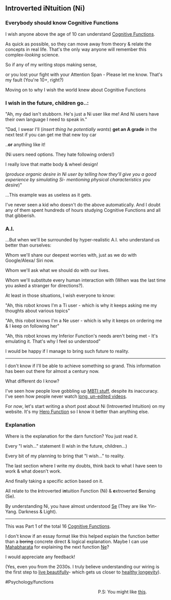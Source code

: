 ## Introverted iNtuition (Ni)

### Everybody should know Cognitive Functions
I wish anyone above the age of 10 can understand [Cognitive Functions](Cognitive%20Functions.md). 

As quick as possible, so they can move away from theory & relate the concepts in real life. 
That's the only way anyone will remember this complex-*looking* science.

So if any of my writing stops making sense, 

or you lost your fight with your Attention Span - Please let me know. That's my fault (You're 10+, right?)

Moving on to why I wish the world knew about Cognitive Functions
### I wish in the future, children go..: 
"Ah, my dad isn't stubborn. He's just a Ni user like me!
 And Ni users have their own language I need to speak in."

"Dad, I swear I'll (*insert thing he potentially wants*) **get an A grade** in the next test if you can get me that new toy car 

..**or** anything like it!

(Ni users need options. They hate following orders!)  

I really love that matte body & wheel design!

(*produce organic desire in Ni user by telling how they'll give you a good experience by simulating Si- mentioning physical characteristics you desire*)"

...This example was as useless as it gets. 

I've never seen a kid who doesn't do the above automatically. And I doubt any of them spent hundreds of hours studying Cognitive Functions and all that gibberish.

### A.I.
...But when we'll be surrounded by hyper-realistic A.I. who understand us better than ourselves:

Whom we'll share our deepest worries with, just as we do with Google/Alexa/ Siri now.


Whom we'll ask what we should do with our lives.


Whom we'll substitute every human interaction with (When was the last time you asked a stranger for directions?).

At least in those situations, I wish everyone to know:

"Ah, this robot knows I'm a Ti user - which is why it keeps asking me my thoughts about various topics"

"Ah, this robot knows I'm a Ne user - which is why it keeps on ordering me & I keep on following her"

"Ah, this robot knows my Inferior Function's needs aren't being met - It's emulating it. That's why I feel so understood"

I would be happy if I manage to bring such future to reality.

---

I don't know if I'll be able to achieve something so grand. This information has been out there for almost a century now. 

What different do I know? 

I've seen how people love gobbling up [MBTI stuff](https://www.youtube.com/watch?v=bmpmZkNYR9U), despite its inaccuracy.  
I've seen how people never watch [long, un-edited videos](https://www.youtube.com/channel/UCELhS3lbQQ8GVa2UeoVXAkQ).

For *now*, let's start writing a short post about Ni (Introverted Intuition) on my website. It's my [Hero Function](Hero%20Function.md) so I know it better than anything else.

### Explanation 
Where is the explanation for the darn function? You just read it. 

Every "I wish..." statement (I wish in the future, children...)

Every bit of my planning to bring that "I wish..." to reality.

The last section where I write my doubts, think back to what I have seen to work & what doesn't work.

And finally taking a specific action based on it.

All relate to the **i**ntroverted i**n**tuition Function (Ni) & **e**xtroverted **S**ensing (Se).

By understanding Ni, you have almost understood [Se](Se.md) (They are like Yin-Yang. Darkness & Light).

---
This was Part 1 of the total 16 [Cognitive Functions](Cognitive%20Functions.md). 

I don't know if an essay format like this helped explain the function better than a ~~boring~~ concrete direct & logical explanation.
Maybe I can use [Mahabharata](Mahabharata.md) for explaining the next function [Ne](../Ne.md)?

I would appreciate any feedback!

(Yes, even you from the 2030s. I truly believe understanding our wiring is the first step to [live beautifully](../live%20beautifully.md)- which gets us closer to [healthy longevity](healthy%20longevity.md)). 

#Psychology/functions  


                                                                          P.S: You might like [this](https://briddhesh.com/2022/06/06/baba.html).


